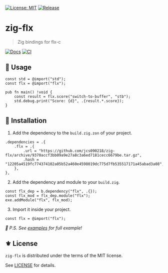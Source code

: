 [![License: MIT](https://img.shields.io/badge/License-MIT-green.svg)](https://opensource.org/licenses/MIT)
[![Release](https://img.shields.io/github/tag/jcs090218/zig-flx.svg?label=release&logo=github)](https://github.com/jcs090218/zig-flx/releases/latest)

# zig-flx
> Zig bindings for flx-c

[![Docs](https://github.com/jcs090218/zig-flx/actions/workflows/docs.yml/badge.svg)](https://github.com/jcs090218/zig-flx/actions/workflows/docs.yml)
[![CI](https://github.com/jcs090218/zig-flx/actions/workflows/test.yml/badge.svg)](https://github.com/jcs090218/zig-flx/actions/workflows/test.yml)

## 🔧 Usage

```zig
const std = @import("std");
const flx = @import("flx");

pub fn main() !void {
    const result = flx.score("switch-to-buffer", "stb");
    std.debug.print("Score: {d}", .{result.*.score});
}
```

## 💾 Installation

1. Add the dependency to the `build.zig.zon` of your project.

```zig
.dependencies = .{
    .flx = .{
        .url = "https://github.com/jcs090218/zig-flx/archive/9370accf3bb09a9e27a8c3a6ed7181cecc6679be.tar.gz",
        .hash = "12205a4519fc774374102a05b52a460e4598019dc775d7fb535517171a45abad3a08",
    },
},
```

2. Add the dependency and module to your `build.zig`.

```zig
const flx_dep = b.dependency("flx", .{});
const flx_mod = flx_dep.module("flx");
exe.addModule("flx", flx_mod);
```

3. Import it inside your project.

```zig
const flx = @import("flx");
```

*📝 P.S. See [examples](https://github.com/jcs090218/zig-flx/tree/master/examples) for full example!*

## ⚜️ License

`zig-flx` is distributed under the terms of the MIT license.

See [LICENSE](./LICENSE) for details.


<!-- Links -->

[flx]: https://github.com/lewang/flx
[flx-rs]: https://github.com/jcs090218/flx-rs
[FlxCs]: https://github.com/jcs090218/FlxCs
[flx-ts]: https://github.com/jcs090218/flx-ts
[flx-c]: https://github.com/jcs090218/flx-c
